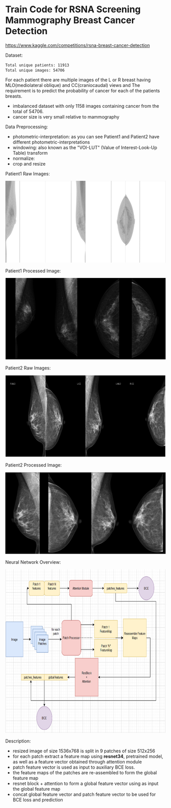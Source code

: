 # Train Code for RSNA Screening Mammography Breast Cancer Detection

https://www.kaggle.com/competitions/rsna-breast-cancer-detection

Dataset:

    Total unique patients: 11913
    Total unique images: 54706

For each patient there are multiple images of the L or R breast having MLO(mediolateral oblique) and CC(craniocaudal) views and 
The requirement is to predict the probability of cancer for each of the patients breasts.

- imbalanced dataset with only 1158 images containing cancer from the total of 54706.
- cancer size is very small relative to mammography

Data Preprocessing:
 - photometric-interpretation: as you can see Patient1 and Patient2 have different photometric-interpretations
 - windowing: also known as the "VOI-LUT" (Value of Interest-Look-Up Table) transform
 - normalize:
 - crop and resize

Patient1 Raw Images:

<img height="256" src="resources/Patient1Raw.PNG" width="1024"/>

Patient1 Processed Image:

<img height="256" src="resources/Patient1Processed.PNG" width="1024"/>

Patient2 Raw Images:

<img height="256" src="resources/Patient2Raw.PNG" width="1024"/>

Patient2 Processed Image:

<img height="256" src="resources/Patient2Processed.PNG" width="1024"/>



Neural Network Overview:

<img height="512" src="resources/Network Architecture.PNG" width="1024"/>

Description:

- resized image of size 1536x768 is split in 9 patches of size 512x256
- for each patch extract a feature map using **resnet34**, pretrained model, as well as a feature vector obtained through attention module
- patch feature vector is used as input to auxiliary BCE loss.
- the feature maps of the patches are re-assembled to form the global feature map
- resnet block + attention to form a global feature vector using as input the global feature map
- concat global feature vector and patch feature vector to be used for BCE loss and prediction








